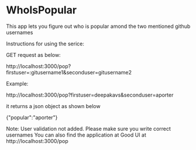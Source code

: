 # WhoIsPopular
This app lets you figure out who is popular amond the two mentioned github usernames

Instructions for using the serice:

GET request as below:

http://localhost:3000/pop?firstuser=:gitusername1&seconduser=gitusername2

Example:

http://localhost:3000/pop?firstuser=deepakavs&seconduser=aporter

it returns a json object as shown below

{"popular":"aporter"}

Note: User validation not added. Please make sure you write correct usernames
      You can also find the application at Good UI at http://localhost:3000/pop
